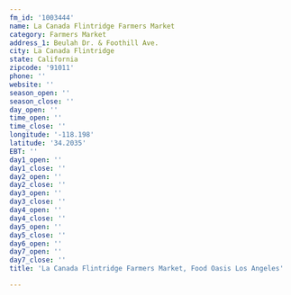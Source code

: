 ```yaml
---
fm_id: '1003444'
name: La Canada Flintridge Farmers Market
category: Farmers Market
address_1: Beulah Dr. & Foothill Ave.
city: La Canada Flintridge
state: California
zipcode: '91011'
phone: ''
website: ''
season_open: ''
season_close: ''
day_open: ''
time_open: ''
time_close: ''
longitude: '-118.198'
latitude: '34.2035'
EBT: ''
day1_open: ''
day1_close: ''
day2_open: ''
day2_close: ''
day3_open: ''
day3_close: ''
day4_open: ''
day4_close: ''
day5_open: ''
day5_close: ''
day6_open: ''
day7_open: ''
day7_close: ''
title: 'La Canada Flintridge Farmers Market, Food Oasis Los Angeles'

---
```

